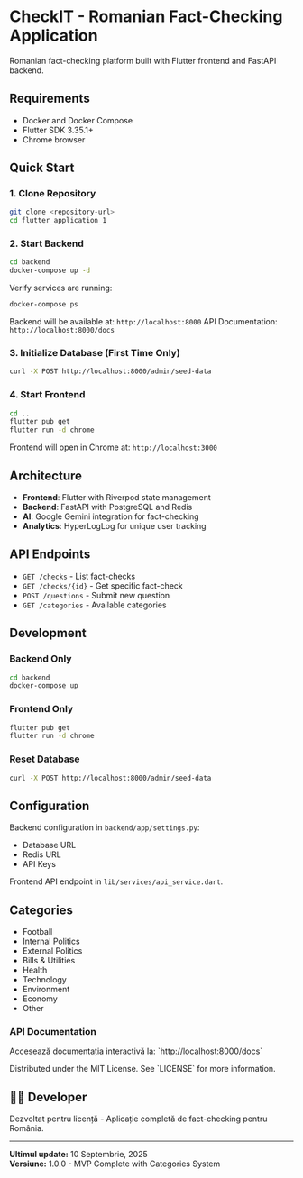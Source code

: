# CheckIT - Romanian Fact-Checking Application

Romanian fact-checking platform built with Flutter frontend and FastAPI backend.

## Requirements

- Docker and Docker Compose
- Flutter SDK 3.35.1+
- Chrome browser

## Quick Start

### 1. Clone Repository

```bash
git clone <repository-url>
cd flutter_application_1
```

### 2. Start Backend

```bash
cd backend
docker-compose up -d
```

Verify services are running:
```bash
docker-compose ps
```

Backend will be available at: `http://localhost:8000`
API Documentation: `http://localhost:8000/docs`

### 3. Initialize Database (First Time Only)

```bash
curl -X POST http://localhost:8000/admin/seed-data
```

### 4. Start Frontend

```bash
cd ..
flutter pub get
flutter run -d chrome
```

Frontend will open in Chrome at: `http://localhost:3000`

## Architecture

- **Frontend**: Flutter with Riverpod state management
- **Backend**: FastAPI with PostgreSQL and Redis
- **AI**: Google Gemini integration for fact-checking
- **Analytics**: HyperLogLog for unique user tracking

## API Endpoints

- `GET /checks` - List fact-checks
- `GET /checks/{id}` - Get specific fact-check
- `POST /questions` - Submit new question
- `GET /categories` - Available categories

## Development

### Backend Only
```bash
cd backend
docker-compose up
```

### Frontend Only
```bash
flutter pub get
flutter run -d chrome
```

### Reset Database
```bash
curl -X POST http://localhost:8000/admin/seed-data
```

## Configuration

Backend configuration in `backend/app/settings.py`:
- Database URL
- Redis URL  
- API Keys

Frontend API endpoint in `lib/services/api_service.dart`.

## Categories

- Football
- Internal Politics
- External Politics
- Bills & Utilities
- Health
- Technology
- Environment
- Economy
- Other

### API Documentation
Accesează documentația interactivă la: \`http://localhost:8000/docs\`


Distributed under the MIT License. See \`LICENSE\` for more information.

## 👨‍💻 Developer

Dezvoltat pentru licență - Aplicație completă de fact-checking pentru România.

---

**Ultimul update:** 10 Septembrie, 2025  
**Versiune:** 1.0.0 - MVP Complete with Categories System
